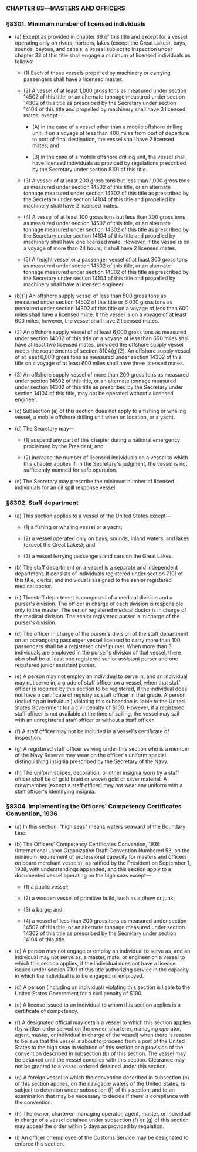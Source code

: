 ### **CHAPTER 83—MASTERS AND OFFICERS**

### §8301. Minimum number of licensed individuals
* (a) Except as provided in chapter 89 of this title and except for a vessel operating only on rivers, harbors, lakes (except the Great Lakes), bays, sounds, bayous, and canals, a vessel subject to inspection under chapter 33 of this title shall engage a minimum of licensed individuals as follows:

  * (1) Each of those vessels propelled by machinery or carrying passengers shall have a licensed master.

  * (2) A vessel of at least 1,000 gross tons as measured under section 14502 of this title, or an alternate tonnage measured under section 14302 of this title as prescribed by the Secretary under section 14104 of this title and propelled by machinery shall have 3 licensed mates, except—

    * (A) in the case of a vessel other than a mobile offshore drilling unit, if on a voyage of less than 400 miles from port of departure to port of final destination, the vessel shall have 2 licensed mates; and

    * (B) in the case of a mobile offshore drilling unit, the vessel shall have licensed individuals as provided by regulations prescribed by the Secretary under section 8101 of this title.


  * (3) A vessel of at least 200 gross tons but less than 1,000 gross tons as measured under section 14502 of this title, or an alternate tonnage measured under section 14302 of this title as prescribed by the Secretary under section 14104 of this title and propelled by machinery shall have 2 licensed mates.

  * (4) A vessel of at least 100 gross tons but less than 200 gross tons as measured under section 14502 of this title, or an alternate tonnage measured under section 14302 of this title as prescribed by the Secretary under section 14104 of this title and propelled by machinery shall have one licensed mate. However, if the vessel is on a voyage of more than 24 hours, it shall have 2 licensed mates.

  * (5) A freight vessel or a passenger vessel of at least 300 gross tons as measured under section 14502 of this title, or an alternate tonnage measured under section 14302 of this title as prescribed by the Secretary under section 14104 of this title and propelled by machinery shall have a licensed engineer.


* (b)(1) An offshore supply vessel of less than 500 gross tons as measured under section 14502 of this title or 6,000 gross tons as measured under section 14302 of this title on a voyage of less than 600 miles shall have a licensed mate. If the vessel is on a voyage of at least 600 miles, however, the vessel shall have 2 licensed mates.

* (2) An offshore supply vessel of at least 6,000 gross tons as measured under section 14302 of this title on a voyage of less than 600 miles shall have at least two licensed mates, provided the offshore supply vessel meets the requirements of section 8104(g)(2). An offshore supply vessel of at least 6,000 gross tons as measured under section 14302 of this title on a voyage of at least 600 miles shall have three licensed mates.

* (3) An offshore supply vessel of more than 200 gross tons as measured under section 14502 of this title, or an alternate tonnage measured under section 14302 of this title as prescribed by the Secretary under section 14104 of this title, may not be operated without a licensed engineer.

* (c) Subsection (a) of this section does not apply to a fishing or whaling vessel, a mobile offshore drilling unit when on location, or a yacht.

* (d) The Secretary may—

  * (1) suspend any part of this chapter during a national emergency proclaimed by the President; and

  * (2) increase the number of licensed individuals on a vessel to which this chapter applies if, in the Secretary's judgment, the vessel is not sufficiently manned for safe operation.


* (e) The Secretary may prescribe the minimum number of licensed individuals for an oil spill response vessel.

### §8302. Staff department
* (a) This section applies to a vessel of the United States except—

  * (1) a fishing or whaling vessel or a yacht;

  * (2) a vessel operated only on bays, sounds, inland waters, and lakes (except the Great Lakes); and

  * (3) a vessel ferrying passengers and cars on the Great Lakes.


* (b) The staff department on a vessel is a separate and independent department. It consists of individuals registered under section 7101 of this title, clerks, and individuals assigned to the senior registered medical doctor.

* (c) The staff department is composed of a medical division and a purser's division. The officer in charge of each division is responsible only to the master. The senior registered medical doctor is in charge of the medical division. The senior registered purser is in charge of the purser's division.

* (d) The officer in charge of the purser's division of the staff department on an oceangoing passenger vessel licensed to carry more than 100 passengers shall be a registered chief purser. When more than 3 individuals are employed in the purser's division of that vessel, there also shall be at least one registered senior assistant purser and one registered junior assistant purser.

* (e) A person may not employ an individual to serve in, and an individual may not serve in, a grade of staff officer on a vessel, when that staff officer is required by this section to be registered, if the individual does not have a certificate of registry as staff officer in that grade. A person (including an individual) violating this subsection is liable to the United States Government for a civil penalty of $100. However, if a registered staff officer is not available at the time of sailing, the vessel may sail with an unregistered staff officer or without a staff officer.

* (f) A staff officer may not be included in a vessel's certificate of inspection.

* (g) A registered staff officer serving under this section who is a member of the Navy Reserve may wear on the officer's uniform special distinguishing insignia prescribed by the Secretary of the Navy.

* (h) The uniform stripes, decoration, or other insignia worn by a staff officer shall be of gold braid or woven gold or silver material. A crewmember (except a staff officer) may not wear any uniform with a staff officer's identifying insignia.

### §8304. Implementing the Officers' Competency Certificates Convention, 1936
* (a) In this section, "high seas" means waters seaward of the Boundary Line.

* (b) The Officers' Competency Certificates Convention, 1936 (International Labor Organization Draft Convention Numbered 53, on the minimum requirement of professional capacity for masters and officers on board merchant vessels), as ratified by the President on September 1, 1938, with understandings appended, and this section apply to a documented vessel operating on the high seas except—

  * (1) a public vessel;

  * (2) a wooden vessel of primitive build, such as a dhow or junk;

  * (3) a barge; and

  * (4) a vessel of less than 200 gross tons as measured under section 14502 of this title, or an alternate tonnage measured under section 14302 of this title as prescribed by the Secretary under section 14104 of this title.


* (c) A person may not engage or employ an individual to serve as, and an individual may not serve as, a master, mate, or engineer on a vessel to which this section applies, if the individual does not have a license issued under section 7101 of this title authorizing service in the capacity in which the individual is to be engaged or employed.

* (d) A person (including an individual) violating this section is liable to the United States Government for a civil penalty of $100.

* (e) A license issued to an individual to whom this section applies is a certificate of competency.

* (f) A designated official may detain a vessel to which this section applies (by written order served on the owner, charterer, managing operator, agent, master, or individual in charge of the vessel) when there is reason to believe that the vessel is about to proceed from a port of the United States to the high seas in violation of this section or a provision of the convention described in subsection (b) of this section. The vessel may be detained until the vessel complies with this section. Clearance may not be granted to a vessel ordered detained under this section.

* (g) A foreign vessel to which the convention described in subsection (b) of this section applies, on the navigable waters of the United States, is subject to detention under subsection (f) of this section, and to an examination that may be necessary to decide if there is compliance with the convention.

* (h) The owner, charterer, managing operator, agent, master, or individual in charge of a vessel detained under subsection (f) or (g) of this section may appeal the order within 5 days as provided by regulation.

* (i) An officer or employee of the Customs Service may be designated to enforce this section.